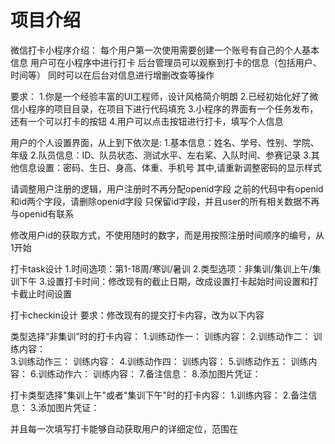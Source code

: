# 项目介绍
微信打卡小程序介绍：
每个用户第一次使用需要创建一个账号有自己的个人基本信息
用户可在小程序中进行打卡
后台管理员可以观察到打卡的信息（包括用户、时间等）
同时可以在后台对信息进行增删改查等操作

要求：
1.你是一个经验丰富的UI工程师，设计风格简介明朗
2.已经初始化好了微信小程序的项目目录，在项目下进行代码填充
3.小程序的界面有一个任务发布，还有一个可以打卡的按钮
4.用户可以点击按钮进行打卡，填写个人信息

用户的个人设置界面，从上到下依次是:
1.基本信息：姓名、学号、性别、学院、年级
2.队员信息：ID、队员状态、测试水平、左右桨、入队时间、参赛记录
3.其他信息设置：密码、生日、身高、体重、手机号
其中,请重新调整密码的显示样式

请调整用户注册的逻辑，用户注册时不再分配openid字段
之前的代码中有openid和id两个字段，请删除openid字段
只保留id字段，并且user的所有相关数据不再与openid有联系

修改用户id的获取方式，不使用随时的数字，而是用按照注册时间顺序的编号，从1开始

打卡task设计
1.时间选项：第1-18周/寒训/暑训
2.类型选项：非集训/集训上午/集训下午
3.设置打卡时间：修改现有的截止日期，改成设置打卡起始时间设置和打卡截止时间设置

打卡checkin设计
要求：修改现有的提交打卡内容，改为以下内容

类型选择“非集训”时的打卡内容：
1.训练动作一：
  训练内容：
2.训练动作二：
  训练内容：    
3.训练动作三：
  训练内容：
4.训练动作四：
  训练内容：
5.训练动作五：
  训练内容：
6.训练动作六：
  训练内容：
7.备注信息：
8.添加图片凭证：

打卡类型选择"集训上午"或者"集训下午"时的打卡内容：
1.训练内容：
2.备注信息：
3.添加图片凭证：

并且每一次填写打卡能够自动获取用户的详细定位，范围在